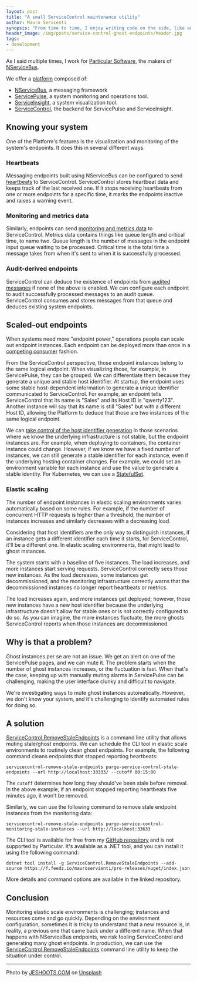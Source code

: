 ```yaml
---
layout: post
title: "A small ServiceControl maintenance utility"
author: Mauro Servienti
synopsis: "From time to time, I enjoy writing code on the side, like an open-source project. This time, the opportunity came from a support case and the need to ease the customer's life in their daily maintenance tasks."
header_image: /img/posts/service-control-ghost-endpoints/header.jpg
tags:
- development
---
```

As I said multiple times, I work for [Particular Software](https://particular.net/), the makers of [NServiceBus](https://particular.net/nservicebus).

We offer a [platform](https://particular.net/service-platform) composed of:

- [NServiceBus](https://particular.net/nservicebus), a messaging framework
- [ServicePulse](https://particular.net/servicepulse), a system monitoring and operations tool.
- [ServiceInsight](https://particular.net/serviceinsight), a system visualization tool.
- [ServiceControl](https://github.com/Particular/ServiceControl/releases), the backend for ServicePulse and ServiceInsight.

## Knowing your system

One of the Platform's features is the visualization and monitoring of the system's endpoints. It does this in several different ways.

### Heartbeats

Messaging endpoints built using NServiceBus can be configured to send [heartbeats](https://docs.particular.net/monitoring/heartbeats/) to ServiceControl. ServiceControl stores heartbeat data and keeps track of the last received one. If it stops receiving heartbeats from one or more endpoints for a specific time, it marks the endpoints inactive and raises a warning event.

### Monitoring and metrics data

Similarly, endpoints can send [monitoring and metrics data](https://docs.particular.net/monitoring/metrics/definitions) to ServiceControl. Metrics data contains things like queue length and critical time, to name two. Queue length is the number of messages in the endpoint input queue waiting to be processed. Critical time is the total time a message takes from when it's sent to when it is successfully processed.

### Audit-derived endpoints

ServiceControl can deduce the existence of endpoints from [audited messages](https://docs.particular.net/nservicebus/operations/auditing) if none of the above is enabled. We can configure each endpoint to audit successfully processed messages to an audit queue. ServiceControl consumes and stores messages from that queue and deduces existing system endpoints.

## Scaled-out endpoints

When systems need more "endpoint power," operations people can scale out endpoint instances. Each endpoint can be deployed more than once in a [competing consumer](https://docs.particular.net/nservicebus/scaling#scaling-out-to-multiple-nodes-competing-consumers) fashion.

From the ServiceControl perspective, those endpoint instances belong to the same logical endpoint. When visualizing those, for example, in ServicePulse, they can be grouped. We can differentiate them because they generate a unique and stable host identifier.
At startup, the endpoint uses some stable host-dependent information to generate a unique identifier communicated to ServiceControl. For example, an endpoint tells ServiceControl that its name is "Sales" and its Host ID is "qwerty123". Another instance will say that its name is still "Sales" but with a different Host ID, allowing the Platform to deduce that those are two instances of the same logical endpoint.

We can [take control of the host identifier generation](https://docs.particular.net/nservicebus/hosting/override-hostid) in those scenarios where we know the underlying infrastructure is not stable, but the endpoint instances are. For example, when deploying to containers, the container instance could change. However, if we know we have a fixed number of instances, we can still generate a stable identifier for each instance, even if the underlying hosting container changes. For example, we could set an environment variable for each instance and use the value to generate a stable identity. For Kubernetes, we can use a [StatefulSet](https://kubernetes.io/docs/concepts/workloads/controllers/statefulset/).

### Elastic scaling

The number of endpoint instances in elastic scaling environments varies automatically based on some rules. For example, if the number of concurrent HTTP requests is higher than a threshold, the number of instances increases and similarly decreases with a decreasing load.

Considering that host identifiers are the only way to distinguish instances, if an instance gets a different identifier each time it starts, for ServiceControl, it'll be a different one. In elastic scaling environments, that might lead to ghost instances.

The system starts with a baseline of five instances. The load increases, and more instances start serving requests. ServiceControl correctly sees those new instances. As the load decreases, some instances get decommissioned, and the monitoring infrastructure correctly warns that the decommissioned instances no longer report heartbeats or metrics.

The load increases again, and more instances get deployed; however, those new instances have a new host identifier because the underlying infrastructure doesn't allow for stable ones or is not correctly configured to do so. As you can imagine, the more instances fluctuate, the more ghosts ServiceControl reports when those instances are decommissioned.

## Why is that a problem?

Ghost instances per se are not an issue. We get an alert on one of the ServicePulse pages, and we can mute it. The problem starts when the number of ghost instances increases, or the fluctuation is fast. When that's the case, keeping up with manually muting alarms in ServicePulse can be challenging, making the user interface clunky and difficult to navigate.

We're investigating ways to mute ghost instances automatically. However, we don't know your system, and it's challenging to identify automated rules for doing so.

## A solution

[ServiceControl.RemoveStaleEndpoints](https://github.com/mauroservienti/ServiceControl.RemoveStaleEndpoints) is a command line utility that allows muting stale/ghost endpoints. We can schedule the CLI tool in elastic scale environments to routinely clean ghost endpoints. For example, the following command cleans endpoints that stopped reporting heartbeats:

```shell
servicecontrol-remove-stale-endpoints purge-service-control-stale-endpoints --url http://localhost:33333/ --cutoff 00:15:00
```

The `cutoff` determines how long they should've been stale before removal. In the above example, if an endpoint stopped reporting heartbeats five minutes ago, it won't be removed.

Similarly, we can use the following command to remove stale endpoint instances from the monitoring data:

```shell
servicecontrol-remove-stale-endpoints purge-service-control-monitoring-stale-instances --url http://localhost:33633
```

The CLI tool is available for free from my [GitHub repository](https://github.com/mauroservienti/ServiceControl.RemoveStaleEndpoints) and is not supported by Particular. It's available as a .NET tool, and you can install it using the following command:

```shell
dotnet tool install -g ServiceControl.RemoveStaleEndpoints --add-source https://f.feedz.io/mauroservienti/pre-releases/nuget/index.json
```

More details and command options are available in the linked repository.

## Conclusion

Monitoring elastic scale environments is challenging; instances and resources come and go quickly. Depending on the environment configuration, sometimes it is tricky to understand that a new resource is, in reality, a previous one that came back under a different name. When that happens with NServiceBus endpoints, we risk fooling ServiceControl and generating many ghost endpoints. In production, we can use the [ServiceControl.RemoveStaleEndpoints](https://github.com/mauroservienti/ServiceControl.RemoveStaleEndpoints) command line utility to keep the situation under control.

---

Photo by <a href="https://unsplash.com/@jeshoots?utm_content=creditCopyText&utm_medium=referral&utm_source=unsplash">JESHOOTS.COM</a> on <a href="https://unsplash.com/photos/person-holding-yellow-plastic-spray-bottle-__ZMnefoI3k?utm_content=creditCopyText&utm_medium=referral&utm_source=unsplash">Unsplash</a>
